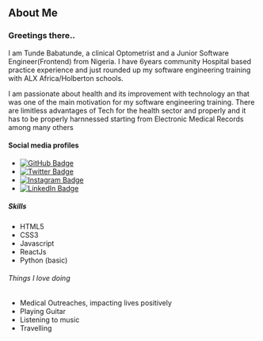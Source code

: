 ## About Me

### Greetings there..

I am Tunde Babatunde, a clinical Optometrist and a Junior Software Engineer(Frontend) from Nigeria. I have 6years community Hospital based practice experience and just rounded up my software engineering training with ALX Africa/Holberton schools.

I am passionate about health and its improvement with technology an that was one of the main motivation for my software engineering training. There are limitless advantages of Tech for the health sector and properly and it has to be properly harnnessed starting from Electronic Medical Records among many others

#### Social media profiles

- <a href="https://github.com/cedarworth"><img src="https://img.shields.io/badge/GitHub-black?style=for-the-badge&logo=github&logoColor=white" alt="GitHub Badge"> </a>
- <a href="https://twitter.com/tmcedarworth"><img src="https://img.shields.io/badge/Twitter-red?style=for-the-badge&logo=twitter&logoColor=white" alt="Twitter Badge"></a>
- <a href="https://www.instagram.com/tmcedarworth/"><img src="https://img.shields.io/badge/Instagram-white?style=for-the-badge&logo=instagram&logoColor=black" alt="Instagram Badge"></a>
- <a href="https://www.linkedin.com/in/tunde-babatunde-808439168/"><img src="https://img.shields.io/badge/LinkedIn-blue?style=for-the-badge&logo=linkedin&logoColor=white" alt="LinkedIn Badge"> </a>

##### Skills

- HTML5
- CSS3
- Javascript
- ReactJs
- Python (basic)

###### Things I love doing

- Medical Outreaches, impacting lives positively
- Playing Guitar
- Listening to music
- Travelling
